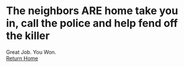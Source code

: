 # The neighbors ARE home take you in, call the police and help fend off the killer 

Great Job. You Won.  
[Return Home](../sense-danger.md)
